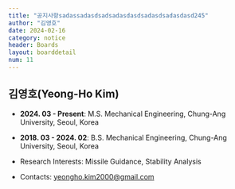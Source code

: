 ```yaml
---
title: "공지사항sadassadasdsadsadasdasdsadasdsadasdasd245"
author: "김영호"
date: 2024-02-16
category: notice
header: Boards
layout: boarddetail
num: 11
---
```


## 김영호(Yeong-Ho Kim)

* **2024. 03 - Present**: M.S. Mechanical Engineering, Chung-Ang University, Seoul, Korea

* **2018. 03 - 2024. 02**: B.S. Mechanical Engineering, Chung-Ang University, Seoul, Korea

* Research Interests: Missile Guidance, Stability Analysis

* Contacts:  yeongho.kim2000@gmail.com
